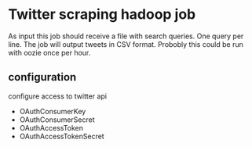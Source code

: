 # Twitter scraping hadoop job
As input this job should receive a file with search queries. One query 
per line. The job will output tweets in CSV format. Probobly this could 
be run with oozie once per hour.

## configuration
configure access to twitter api
 * OAuthConsumerKey
 * OAuthConsumerSecret
 * OAuthAccessToken
 * OAuthAccessTokenSecret

